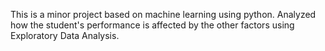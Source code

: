 This is a minor project based on machine learning using python.
Analyzed how the student's performance is affected by the other factors using Exploratory Data Analysis. 
